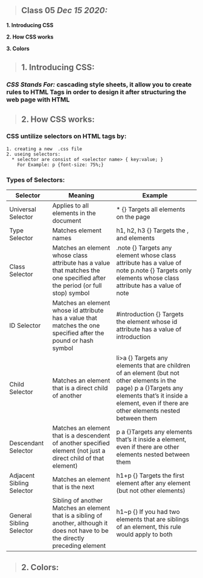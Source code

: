 
> ## Class 05  *Dec 15 2020:*

__1. Introducing CSS__

__2. How CSS works__

__3. Colors__

> ## 1. Introducing CSS:
  ### ***CSS Stands For:*** cascading style sheets, it allow you to create rules to HTML Tags in order to design it after structuring the web page with HTML 
  

> ## 2. How CSS works:
  ### CSS untilize selectors on HTML tags by:
    1. creating a new  .css file 
    2. useing selectors:
      * selector are consist of <selector name> { key:value; }
        For Example: p {font-size: 75%;}
          
 ### Types of Selectors: 
| **Selector**                  | **Meaning**                                                                                                                            |  **Example** 
|---------------------------|------------------------------------------------------------------------------------------------------------------------------------|----------------------------------------------------------------------------------------------------------------------------------------------------------------------------------------------------------------|
| Universal Selector        | Applies to all elements in the document                                                                                            | * {} Targets all elements on the page                                                                                                                                                                          |           
| Type Selector             | Matches element names                                                                                                              | h1, h2, h3 {} Targets the , and elements                                                                                                                                                                       |
| Class Selector            | Matches an element whose class attribute has a value that matches the one specified after the period (or full stop) symbol         | .note {} Targets any element whose class attribute has a value of note p.note {} Targets only elements whose class attribute has a value of note                                                               |
| ID Selector               | Matches an element whose id attribute has a value that matches the one specified after the pound or hash symbol                    | #introduction {} Targets the element whose id attribute has a value of introduction                                                                                                                            |
| Child Selector            | Matches an element that is a direct child of another                                                                               | li>a {} Targets any elements that are children of an element (but not other elements in the page) p a {}Targets any  elements that’s it inside a element, even if there are other elements nested between them |
| Descendant Selector       | Matches an element that is a descendent of another specified element (not just a direct child of that element)                     | p a {}Targets any elements that’s it inside a element, even if there are other elements nested between them                                                                                                    |
| Adjacent Sibling Selector | Matches an element that is the next                                                                                                | h1+p {} Targets the first element after any element (but not other elements)                                                                                                                                   |
| General Sibling Selector  | Sibling of another Matches an element that is a sibling of another, although it does not have to be the directly preceding element | h1~p {} If you had two elements that are siblings of an element, this rule would apply to both                                                                                                                 |


> ## 2. Colors:




